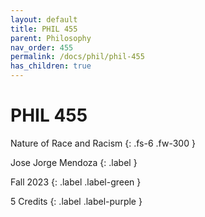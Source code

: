 ```yaml
---
layout: default
title: PHIL 455
parent: Philosophy
nav_order: 455
permalink: /docs/phil/phil-455
has_children: true
---
```


# PHIL 455

Nature of Race and Racism
{: .fs-6 .fw-300 }

Jose Jorge Mendoza
{: .label }

Fall 2023
{: .label .label-green }

5 Credits
{: .label .label-purple }
